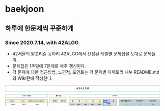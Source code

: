 # baekjoon
## 하루에 한문제씩 꾸준하게 
### Since 2020.7.14, with 42ALGO
- 42서울의 알고리즘 동아리 42ALGO에서 선정된 레벨별 문제집을 토대로 문제풀이.
- 문제집은 1주일에 7문제로 매주 갱신된다.
- 각 문제에 대한 접근방법, 느낀점, 포인트는 각 문제별 디렉토리 내부 README.md와 Wiki란에 작성한다.

<div align=center>
  
![](https://github.com/sebaek42/sebaek42/blob/master/42ALGO.png?raw=true)
</div>
